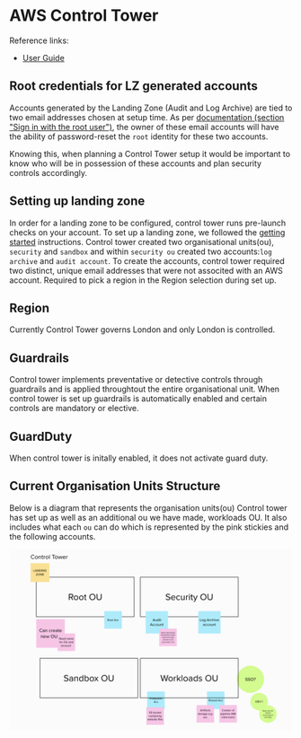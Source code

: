 # AWS Control Tower

Reference links:
- [User Guide](https://docs.aws.amazon.com/controltower/latest/userguide/what-is-control-tower.html)

## Root credentials for LZ generated accounts

Accounts generated by the Landing Zone (Audit and Log Archive) are tied to two email addresses chosen at setup time.
As per [documentation (section "Sign in with the root user")](https://docs.aws.amazon.com/controltower/latest/userguide/best-practices.html), the owner of these email accounts will have the ability of password-reset the `root` identity for these two accounts.

Knowing this, when planning a Control Tower setup it would be important to know who will be in possession of these accounts and plan security controls accordingly.

## Setting up landing zone
In order for a landing zone to be configured, control tower runs pre-launch checks on your account. To set up a landing zone, we followed the [getting started](https://docs.aws.amazon.com/controltower/latest/userguide/getting-started-with-control-tower.html) instructions. Control tower created two organisational units(ou), `security` and `sandbox` and within `security ou` created two accounts:`log archive` and `audit account`. To create the accounts, control tower required two distinct, unique email addresses that were not associted with an AWS account. Required to pick a region in the Region selection during set up.

## Region

Currently Control Tower governs London and only London is controlled.


## Guardrails

Control tower implements preventative or detective controls through guardrails and is applied throughtout the entire organisational unit. When control tower is set up guardrails is automatically enabled and certain controls are mandatory or elective.

## GuardDuty
When control tower is initally enabled, it does not activate guard duty.

## Current Organisation Units Structure
Below is a diagram that represents the organisation units(ou) Control tower has set up as well as an additional ou we have made, workloads OU. It also includes what each `ou` can do which is represented by the pink stickies and the following accounts.

![Current Organisation units structure](./ORG_Structure.png "Current Organisation units structure")
